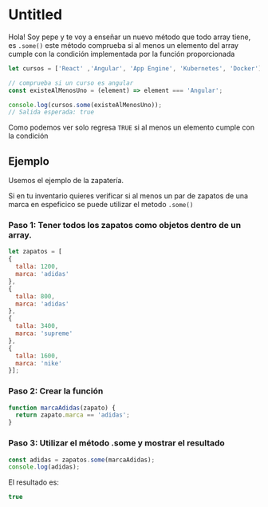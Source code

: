 # Untitled

Hola! Soy pepe y te voy a enseñar un nuevo método que todo array tiene, es `.some()` este método comprueba si al menos un elemento del array cumple con la condición implementada por la función proporcionada

```jsx
let cursos = ['React' ,'Angular', 'App Engine', 'Kubernetes', 'Docker'];

// comprueba si un curso es angular
const existeAlMenosUno = (element) => element === 'Angular';

console.log(cursos.some(existeAlMenosUno));
// Salida esperada: true
```

Como podemos ver solo regresa `TRUE` si al menos un elemento cumple con la condición

## Ejemplo

Usemos el ejemplo de la zapatería.

Si en tu inventario quieres verificar si al menos un par de zapatos de una marca en espeficico se puede utilizar el metodo `.some()`

### Paso 1: Tener todos los zapatos como objetos dentro de un array.

```jsx
let zapatos = [
{
  talla: 1200,
  marca: 'adidas'
},
{
  talla: 800,
  marca: 'adidas'
},
{
  talla: 3400,
  marca: 'supreme'
},
{
  talla: 1600,
  marca: 'nike'
}];
```

### Paso 2: Crear la función

```jsx
function marcaAdidas(zapato) {
  return zapato.marca == 'adidas';
}
```

### Paso 3: Utilizar el método **.some** y mostrar el resultado

```jsx
const adidas = zapatos.some(marcaAdidas);
console.log(adidas);
```

El resultado es:

```jsx
true
```